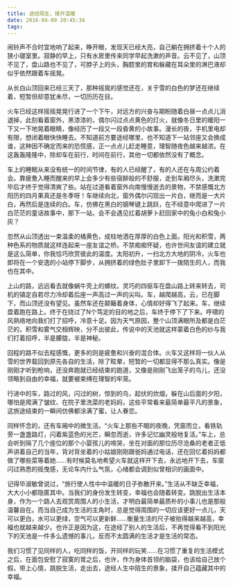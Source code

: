 ```yaml
---
title: 途经陌生，揉开温暖
date: 2016-04-09 20:45:34
tags:
---
```


闹铃声不合时宜地响了起来，睁开眼，发现天已经大亮，自己躺在拥挤着十个人的狭小寝室里。寂静的早上，只有水房里传来同学早起洗漱的声音。云不见了，山顶不见了，盘山路也不见了，可脖子上的头，胸腔里的胃和躲藏在耳朵里的淋巴液却似乎依然跟着车摇晃。

<!-- more -->

从长白山顶回来已经三天了，那种摇晃的感觉还在，关于雪的白色的梦还在继续着，短暂但却意犹未尽，一切历历在目。

火车已经这样摇摇晃晃行进了一个下午，对远方的兴奋与期盼随着白昼一点点儿消退掉，此刻看着窗外，黑漆漆的，偶尔闪过点点黄色的灯火，就像冬日里的暖阳一下又一下地晃着眼睛，像经历了一段又一段昏黄的小故事。漫长的夜，手机里电却有限，想闭着眼快快睡去。不知道前方要途经哪里，也不知道下一站邻座又会换成谁，这种因不确定而来的恐慌感，正一点点儿赶走睡意，理智随夜色越来越浓。在这轰轰隆隆中，除却车在前行，时间在前行，其他一切都依然没有了概念。

车上的睡眠从来没有统一的时间节律，有的人已经醒了，有的人还在与周公约着会。靠疲惫入睡而醒来的早上会多少有些宿醉般的不舒服，走到车厢尽头，洗漱完毕后才终于觉得清爽了些。站在过道看着窗外向南慢慢逝去的景物，不禁感慨北方阳历的四月果真还是冬季呀！车继续向北，窗外偶尔闪现出一片白，继而是一大片白，再然后是连续的白。车，仿佛在黑白的钢琴键上跳跃，在不经意中爬进了一片白茫茫的童话故事中，那下一站，会不会遇见扛着胡萝卜赶回家中的兔小白和兔小灰？

忽然从山顶透出一束温柔的橘黄色，成柱地洒在厚厚的白色上面。阳光和积雪，两种色系的物质就这样连起来一座友谊之桥。不禁痴痴怀疑，也许世间友谊的建立就是这么简单，你我恰巧欣赏彼此的温度。太阳初升，一扫北方大地的阴冷，火车也即将在一个安逸的小站停下脚步，从拥挤着的绿色肚子里卸下一拨陌生的人，而我也在其中。

上山的路，远远看去就像蜗牛壳上的螺纹。灵巧的四驱车在盘山路上转来转去，司机的镇定自若尽力冷却着后座一声高过一声的尖叫。车，越爬越高，云，已在脚下，而山顶还没有望见。虽然车还在颠簸着身体，心情却好得飞了起来。车，继续盘着跑在路上。终于在绕过了N个笃定的目的地之后，车终于停下了下来。呼啸的风熟络地向我们打了招呼，冷意十足。因为天气原因，整个山顶满眼所及都是白茫茫的，积雪和雾气交相辉映，分不出彼此，传说中的天池就这样蒙着白色的纱与我们打着招呼，半是朦胧，半是神秘。

回程的路不似去程感慨，更多的则是疲惫和兴奋的混合体。火车又这样将一伙人从雪的世界载回到原先各自的生活，除了眩晕，短暂的一切都显得不那么真实。像是刚刚才听到枪响，还没奔跑就已经结束的跑道，又像是刚刚飞出笼子的鸟儿，还没领略到自由的幸福，就要被束缚在理智的牢笼。

行进中的车，路过的风，闪过的树，惊到的鸟，起伏的炊烟，躲在山后面的夕阳，哪怕是爬满了皱纹、在院子里洗菜的老妈妈，这些平常看来最简单最平凡的景象，这旅途结束的一瞬间仿佛都涂满了蜜，让人眷恋。

同样怀念的，还有车厢中的微生活。“火车上那些不眠的夜晚，凭窗而立，看铁轨旁一盏盏路灯，闪着紫蓝色的光芒，瞬忽而逝，许多记忆幽灵般地复活。”车上，总会听到隔了几个座位的那个小婴孩儿的啼哭，坐在对面的那位历尽沧桑的老者正低声讲着自己的当年，背对背坐着的小姑娘刚刚跟爸妈通过电话，还在回忆着妈妈都做了哪些菜等着她……有时候莫名地希望火车就这样开下去，永远地开下去，车窗闪过熟悉的摇曳感，无论车内什么气氛，心绪都会调到似曾相识的画面中。

记得毕淑敏曾说过，“旅行使人性中中温暖的日子弥散开来。”生活从不缺乏幸福，大大小小都隐匿其中。当我们的身份发生转变，幸福也会随着转变。跳脱出生活本身，作为一个路人去观赏周围人的小生活，才明白最简单最质朴的小事儿也是那般温馨自在。而当自己成为生活的主角时，总是觉得周围的一切应该更好一点儿，天可以更白，水可以更绿，空气可以更新鲜……衡量生活的尺子被抬得越来越高，幸福也就越来越少。也许正是因为这，在途经了别人的生活后，不再觉得看不到阳光下的天池是一件多么遗憾的事儿，反而不太圆满的生活才是生活的常态。

我们习惯了见同样的人，吃同样的饭，开同样的玩笑……在习惯了重复的生活模式之后，在面包安慰了寂寞的胃之后，也许，作为身体首领的脑袋，也该给自己放个假，带上心情，跳脱生活，走出去，途经人生中陌生的景象，揉开自己蕴藏其中的幸福。
